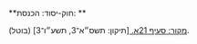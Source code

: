**חוק-יסוד: הכנסת: **

[מקור: סעיף 21א. ](https://he.wikisource.org/wiki/%D7%97%D7%95%D7%A7-%D7%99%D7%A1%D7%95%D7%93:_%D7%94%D7%9B%D7%A0%D7%A1%D7%AA#%D7%A1%D7%A2%D7%99%D7%A3_21א)
[תיקון: תשס״א־3, תשע״ו־3]
(בוטל).